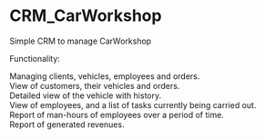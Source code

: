 # CRM_CarWorkshop
Simple CRM to manage CarWorkshop

Functionality:

Managing clients, vehicles, employees and orders.  
View of customers, their vehicles and orders.  
Detailed view of the vehicle with history.  
View of employees, and a list of tasks currently being carried out.  
Report of man-hours of employees over a period of time.  
Report of generated revenues.  